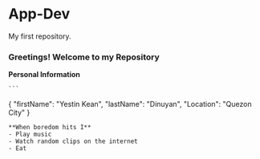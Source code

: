 # App-Dev
My first repository.

### Greetings! Welcome to my Repository
**Personal Information**

	```
{
  "firstName": "Yestin Kean",
  "lastName": "Dinuyan",
  "Location": "Quezon City"
}
```
**When boredom hits I**
- Play music
- Watch random clips on the internet
- Eat 
